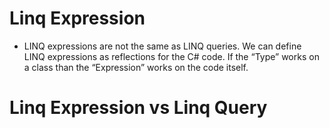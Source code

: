 # Linq Expression

-   LINQ expressions are not the same as LINQ queries. We can define LINQ expressions as reflections for the C# code. If the “Type” works on a class than the “Expression” works on the code itself.

# Linq Expression vs Linq Query
